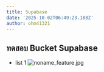 ```yaml
---
title: Supabase
date: '2025-10-02T06:49:23.188Z'
author: ohm41321
---
```

## ทดสอบ Bucket Supabase
- list 1
![noname_feature.jpg](https://kdqigyxovetdghziplrb.supabase.co/storage/v1/object/public/images/public/20ec2c73-b431-499e-b89b-983dd3e4a237.jpg)
